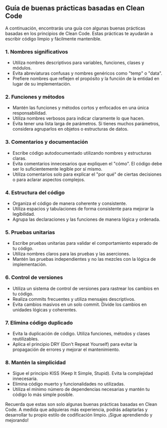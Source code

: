 ## Guía de buenas prácticas basadas en Clean Code

A continuación, encontrarás una guía con algunas buenas prácticas basadas en los principios de Clean Code. Estas prácticas te ayudarán a escribir código limpio y fácilmente mantenible.

### 1. Nombres significativos
- Utiliza nombres descriptivos para variables, funciones, clases y módulos.
- Evita abreviaturas confusas y nombres genéricos como "temp" o "data".
- Prefiere nombres que reflejen el propósito y la función de la entidad en lugar de su implementación.

### 2. Funciones y métodos
- Mantén las funciones y métodos cortos y enfocados en una única responsabilidad.
- Utiliza nombres verbosos para indicar claramente lo que hacen.
- Evita tener una lista larga de parámetros. Si tienes muchos parámetros, considera agruparlos en objetos o estructuras de datos.

### 3. Comentarios y documentación
- Escribe código autodocumentado utilizando nombres y estructuras claras.
- Evita comentarios innecesarios que expliquen el "cómo". El código debe ser lo suficientemente legible por sí mismo.
- Utiliza comentarios solo para explicar el "por qué" de ciertas decisiones o para aclarar aspectos complejos.

### 4. Estructura del código
- Organiza el código de manera coherente y consistente.
- Utiliza espacios y tabulaciones de forma consistente para mejorar la legibilidad.
- Agrupa las declaraciones y las funciones de manera lógica y ordenada.

### 5. Pruebas unitarias
- Escribe pruebas unitarias para validar el comportamiento esperado de tu código.
- Utiliza nombres claros para las pruebas y las aserciones.
- Mantén las pruebas independientes y no las mezcles con la lógica de implementación.

### 6. Control de versiones
- Utiliza un sistema de control de versiones para rastrear los cambios en tu código.
- Realiza commits frecuentes y utiliza mensajes descriptivos.
- Evita cambios masivos en un solo commit. Divide los cambios en unidades lógicas y coherentes.

### 7. Elimina código duplicado
- Evita la duplicación de código. Utiliza funciones, métodos y clases reutilizables.
- Aplica el principio DRY (Don't Repeat Yourself) para evitar la propagación de errores y mejorar el mantenimiento.

### 8. Mantén la simplicidad
- Sigue el principio KISS (Keep It Simple, Stupid). Evita la complejidad innecesaria.
- Elimina código muerto y funcionalidades no utilizadas.
- Utiliza el mínimo número de dependencias necesarias y mantén tu código lo más simple posible.

Recuerda que estas son solo algunas buenas prácticas basadas en Clean Code. A medida que adquieras más experiencia, podrás adaptarlas y desarrollar tu propio estilo de codificación limpio. ¡Sigue aprendiendo y mejorando!
